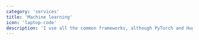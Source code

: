 ```yaml
---
category: 'services'
title: 'Machine learning'
icon: 'laptop-code'
description: 'I use all the common frameworks, although PyTorch and Huggingface are my favourites. Natural language processing (NLP) is a specialty.'
---
```

